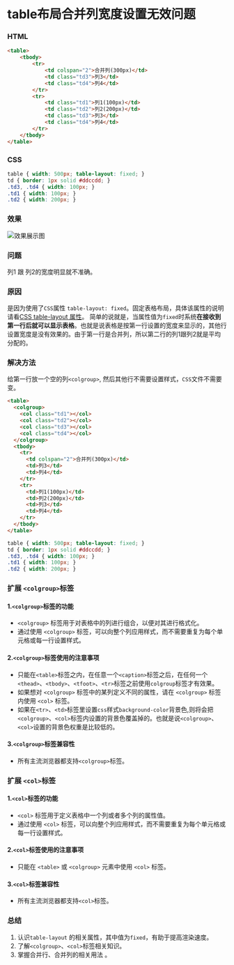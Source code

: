 # table布局合并列宽度设置无效问题

### HTML
```html
<table>
	<tbody>
		<tr>
		    <td colspan="2">合并列(300px)</td>
		    <td class="td3">列3</td>
		    <td class="td4">列4</td>
		</tr>
		<tr>
			<td class="td1">列1(100px)</td>
			<td class="td2">列2(200px)</td>
			<td class="td3">列3</td>
			<td class="td4">列4</td>
		</tr>
	</tbody>
</table>
 ```
### CSS
```css
table { width: 500px; table-layout: fixed; }
td { border: 1px solid #ddccdd; }
.td3, .td4 { width: 100px; }
.td1 { width: 100px; }
.td2 { width: 200px; }
```
### 效果
![效果展示图](https://img-blog.csdnimg.cn/20200611092903190.png)
### 问题
列1 跟 列2的宽度明显就不准确。
### 原因
是因为使用了`CSS`属性 `table-layout: fixed`。固定表格布局，具体该属性的说明请看[CSS table-layout 属性](https://www.w3school.com.cn/cssref/pr_tab_table-layout.asp)。
简单的说就是，当属性值为`fixed`时系统**在接收到第一行后就可以显示表格**。也就是说表格是按第一行设置的宽度来显示的，其他行设置宽度是没有效果的。由于第一行是合并列，所以第二行的列1跟列2就是平均分配的。
### 解决方法
给第一行放一个空的列`<colgroup>`, 然后其他行不需要设置样式，`CSS`文件不需要变。

```html
<table>
  <colgroup>
    <col class="td1"></col>
    <col class="td2"></col>
    <col class="td3"></col>
    <col class="td4"></col>
  </colgroup>
  <tbody>
    <tr>
      <td colspan="2">合并列(300px)</td>
      <td>列3</td>
      <td>列4</td>
    </tr>
    <tr>
      <td>列1(100px)</td>
      <td>列2(200px)</td>
      <td>列3</td>
      <td>列4</td>
    </tr>
  </tbody>
</table>
```
```css
table { width: 500px; table-layout: fixed; }
td { border: 1px solid #ddccdd; }
.td3, .td4 { width: 100px; }
.td1 { width: 100px; }
.td2 { width: 200px; }
```
### 扩展 `<colgroup>`标签
#### 1.`<colgroup>`标签的功能
 - `<colgroup>` 标签用于对表格中的列进行组合，以便对其进行格式化。
 - 通过使用 `<colgroup>` 标签，可以向整个列应用样式，而不需要重复为每个单元格或每一行设置样式。
#### 2.`<colgroup>`标签使用的注意事项
 - 只能在`<table>`标签之内，在任意一个`<caption>`标签之后，在任何一个`<thead>`、`<tbody>`、`<tfoot>`、`<tr>`标签之前使用`colgroup`标签才有效果。
 - 如果想对 `<colgroup>` 标签中的某列定义不同的属性，请在 `<colgroup>` 标签内使用 `<col>` 标签。
 - 如果在`<tr>`、`<td>`标签里设置`css`样式`background-color`背景色,则将会把`<colgroup>`、`<col>`标签内设置的背景色覆盖掉的。也就是说`<colgroup>`、`<col>`设置的背景色权重是比较低的。
#### 3.`<colgroup>`标签兼容性
 - 所有主流浏览器都支持`<colgroup>`标签。

### 扩展 `<col>`标签
#### 1.`<col>`标签的功能
 - `<col>` 标签用于定义表格中一个列或者多个列的属性值。
 - 通过使用 `<col>` 标签，可以向整个列应用样式，而不需要重复为每个单元格或每一行设置样式。
#### 2.`<col>`标签使用的注意事项
 - 只能在 `<table>` 或 `<colgroup>` 元素中使用 `<col>` 标签。
#### 3.`<col>`标签兼容性
 - 所有主流浏览器都支持`<col>`标签。

### 总结

 1. 认识`table-layout` 的相关属性，其中值为`fixed`，有助于提高渲染速度。
 2. 了解`<colgroup>`、`<col>`标签相关知识。
 3. 掌握合并行、合并列的相关用法 。
